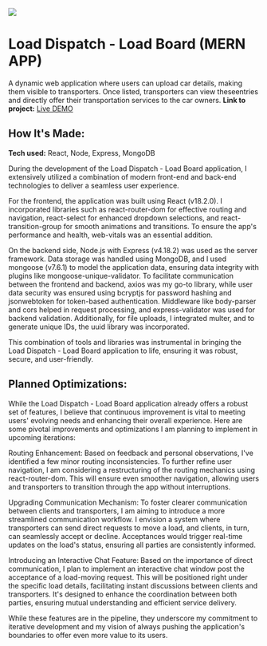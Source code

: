 ![](https://github.com/IvaneKishko/load-dispatch/blob/main/shortest-load.gif)

# Load Dispatch - Load Board (MERN APP)
A dynamic web application where users can
upload car details, making them visible to transporters. Once listed, transporters can view theseentries and directly offer their transportation services to the car owners.
**Link to project:** [Live DEMO](https://loaddispatchmvpgeo.web.app/)

## How It's Made:

**Tech used:** React, Node, Express, MongoDB

During the development of the Load Dispatch - Load Board application, I extensively utilized a combination of modern front-end and back-end technologies to deliver a seamless user experience.

For the frontend, the application was built using React (v18.2.0). I incorporated libraries such as react-router-dom for effective routing and navigation, react-select for enhanced dropdown selections, and react-transition-group for smooth animations and transitions. To ensure the app's performance and health, web-vitals was an essential addition.

On the backend side, Node.js with Express (v4.18.2) was used as the server framework. Data storage was handled using MongoDB, and I used mongoose (v7.6.1) to model the application data, ensuring data integrity with plugins like mongoose-unique-validator. To facilitate communication between the frontend and backend, axios was my go-to library, while user data security was ensured using bcryptjs for password hashing and jsonwebtoken for token-based authentication. Middleware like body-parser and cors helped in request processing, and express-validator was used for backend validation. Additionally, for file uploads, I integrated multer, and to generate unique IDs, the uuid library was incorporated.

This combination of tools and libraries was instrumental in bringing the Load Dispatch - Load Board application to life, ensuring it was robust, secure, and user-friendly.
## Planned Optimizations:
While the Load Dispatch - Load Board application already offers a robust set of features, I believe that continuous improvement is vital to meeting users' evolving needs and enhancing their overall experience. Here are some pivotal improvements and optimizations I am planning to implement in upcoming iterations:

Routing Enhancement: Based on feedback and personal observations, I've identified a few minor routing inconsistencies. To further refine user navigation, I am considering a restructuring of the routing mechanics using react-router-dom. This will ensure even smoother navigation, allowing users and transporters to transition through the app without interruptions.

Upgrading Communication Mechanism: To foster clearer communication between clients and transporters, I am aiming to introduce a more streamlined communication workflow. I envision a system where transporters can send direct requests to move a load, and clients, in turn, can seamlessly accept or decline. Acceptances would trigger real-time updates on the load's status, ensuring all parties are consistently informed.

Introducing an Interactive Chat Feature: Based on the importance of direct communication, I plan to implement an interactive chat window post the acceptance of a load-moving request. This will be positioned right under the specific load details, facilitating instant discussions between clients and transporters. It's designed to enhance the coordination between both parties, ensuring mutual understanding and efficient service delivery.

While these features are in the pipeline, they underscore my commitment to iterative development and my vision of always pushing the application's boundaries to offer even more value to its users.
